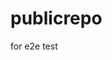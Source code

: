 # publicrepo
for e2e test












































































































































































































































































































































































































































































































































































































































































































































































































































































































































































































































































































































































































































































































































































































































































































































































































































































































































































































































































































































































































































































































































































































































































































































































































































































































































































































































































































































































































































































































































































































































































































































































































































































































































































































































































































































































































































































































































































































































































































































































































































































































































































































































































































































































